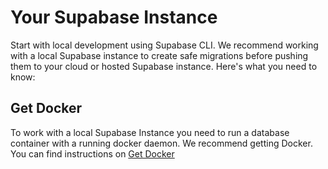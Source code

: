 # Your Supabase Instance

Start with local development using Supabase CLI. We recommend working with a local Supabase instance to create safe migrations before pushing them to your cloud or hosted Supabase instance. Here's what you need to know:

## Get Docker

To work with a local Supabase Instance you need to run a database container with a running docker daemon. We recommend getting Docker. You can find instructions on [Get Docker](https://docs.docker.com/get-docker/)